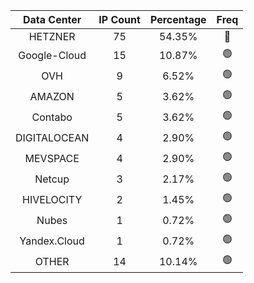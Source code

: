 | Data Center | IP Count | Percentage | Freq |
|:------------:|:--------:|:-----------:|:-----:|
| HETZNER | 75 | 54.35% | 🔴 |
| Google-Cloud | 15 | 10.87% | 🟢 |
| OVH | 9 | 6.52% | 🟢 |
| AMAZON | 5 | 3.62% | 🟢 |
| Contabo | 5 | 3.62% | 🟢 |
| DIGITALOCEAN | 4 | 2.90% | 🟢 |
| MEVSPACE | 4 | 2.90% | 🟢 |
| Netcup | 3 | 2.17% | 🟢 |
| HIVELOCITY | 2 | 1.45% | 🟢 |
| Nubes | 1 | 0.72% | 🟢 |
| Yandex.Cloud | 1 | 0.72% | 🟢 |
| OTHER | 14 | 10.14% | 🟢 |